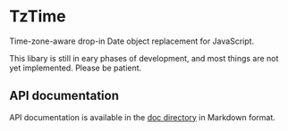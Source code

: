 # TzTime

Time-zone-aware drop-in Date object replacement for JavaScript.

This libary is still in eary phases of development, and most things are not yet
implemented. Please be patient.

## API documentation

API documentation is available in the [doc directory](doc/tztime.mkd) in
Markdown format.

